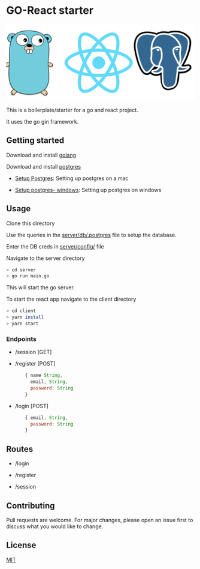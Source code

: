 # GO-React starter
![](./assets/logo.png)

This is a boilerplate/starter for a go and react project.

It uses the go gin framework.


## Getting started

Download and install [golang](https://golang.org)

Download and install [postgres](https://www.postgresql.org/download/)
- [Setup Postgres](https://www.codementor.io/engineerapart/getting-started-with-postgresql-on-mac-osx-are8jcopb): Setting up postgres on a mac

- [Setup postgres- windows](https://www.robinwieruch.de/postgres-sql-windows-setup/): Setting up postgres on windows

## Usage
Clone this directory

Use the queries in the [server/db/.postgres](./server/db/.postgres) file to setup the database.

Enter the DB creds in [server/config/](./server/config/config.go)  file 

Navigate to the server directory

```bash
> cd server
> go run main.go
```

This will start the go server.

To start the react app navigate to the client directory

```bash
> cd client
> yarn install
> yarn start
```
### Endpoints

* /session [GET]

* /register [POST]
     
```js
       { name String,
         email, String,
         password: String
       }
```
* /login [POST]
```js
       { email, String,
         password: String
       }
```
## Routes
* /login

* /register

* /session


## Contributing
Pull requests are welcome. For major changes, please open an issue first to discuss what you would like to change.


## License
[MIT](https://choosealicense.com/licenses/mit/)